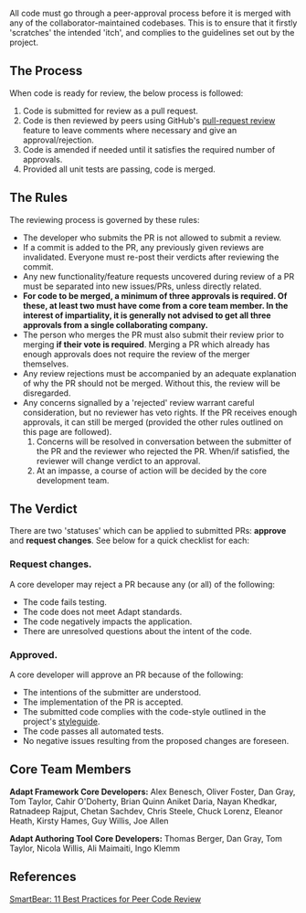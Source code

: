 All code must go through a peer-approval process before it is merged with any of the collaborator-maintained codebases. This is to ensure that it firstly 'scratches' the intended 'itch', and complies to the guidelines set out by the project.

## The Process

When code is ready for review, the below process is followed:

1. Code is submitted for review as a pull request.
1. Code is then reviewed by peers using GitHub's [pull-request review](https://help.github.com/articles/about-pull-request-reviews/) feature to leave comments where necessary and give an approval/rejection.
1. Code is amended if needed until it satisfies the required number of approvals.
1. Provided all unit tests are passing, code is merged.

## The Rules

The reviewing process is governed by these rules:

* The developer who submits the PR is not allowed to submit a review.
* If a commit is added to the PR, any previously given reviews are invalidated. Everyone must re-post their verdicts after reviewing the commit.
* Any new functionality/feature requests uncovered during review of a PR must be separated into new issues/PRs, unless directly related.
* **For code to be merged, a minimum of three approvals is required. Of these, at least two must have come from a core team member. In the interest of impartiality, it is generally not advised to get all three approvals from a single collaborating company.**  
* The person who merges the PR must also submit their review prior to merging **if their vote is required**. Merging a PR which already has enough approvals does not require the review of the merger themselves.
* Any review rejections must be accompanied by an adequate explanation of why the PR should not be merged. Without this, the review will be disregarded.
* Any concerns signalled by a 'rejected' review warrant careful consideration, but no reviewer has veto rights. If the PR receives enough approvals, it can still be merged (provided the other rules outlined on this page are followed).
  1. Concerns will be resolved in conversation between the submitter of the PR and the reviewer who rejected the PR. When/if satisfied, the reviewer will change verdict to an approval.
  2. At an impasse, a course of action will be decided by the core development team.

## The Verdict

There are two 'statuses' which can be applied to submitted PRs: **approve** and **request changes**. See below for a quick checklist for each:

### Request changes.
A core developer may reject a PR because any (or all) of the following:

- The code fails testing.
- The code does not meet Adapt standards.
- The code negatively impacts the application.
- There are unresolved questions about the intent of the code.

### Approved.
A core developer will approve an PR because of the following:

- The intentions of the submitter are understood.
- The implementation of the PR is accepted.
- The submitted code complies with the code-style outlined in the project's [styleguide](https://github.com/adaptlearning/documentation/blob/master/01_cross_workstream/style_guide.md).
- The code passes all automated tests.
- No negative issues resulting from the proposed changes are foreseen.

## Core Team Members

**Adapt Framework Core Developers:** Alex Benesch, Oliver Foster, Dan Gray, Tom Taylor, Cahir O'Doherty, Brian Quinn Aniket Daria, Nayan Khedkar, Ratnadeep Rajput, Chetan Sachdev, Chris Steele, Chuck Lorenz, Eleanor Heath, Kirsty Hames, Guy Willis, Joe Allen
 
**Adapt Authoring Tool Core Developers:** Thomas Berger, Dan Gray, Tom Taylor, Nicola Willis, Ali Maimaiti, Ingo Klemm

## References

[SmartBear: 11 Best Practices for Peer Code Review](http://smartbear.com/smartbear/media/pdfs/wp-cc-11-best-practices-of-peer-code-review.pdf)